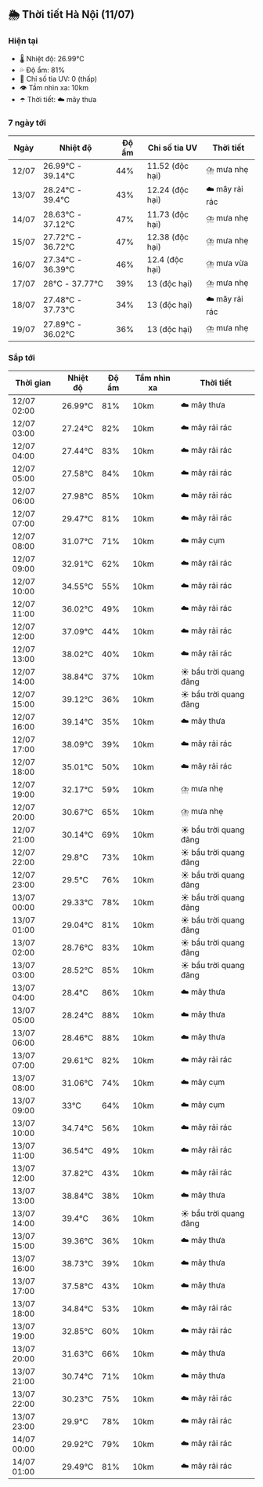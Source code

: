 ## 🌦️ Thời tiết Hà Nội (11/07)

### Hiện tại

- 🌡️ Nhiệt độ: 26.99℃
- 💦 Độ ẩm: 81%
- 🌟 Chỉ số tia UV: 0 (thấp)
- 👁️ Tầm nhìn xa: 10km
- ☂️ Thời tiết: ☁️ mây thưa

### 7 ngày tới

| Ngày | Nhiệt độ | Độ ẩm | Chỉ số tia UV | Thời tiết |
| --- | --- | --- | --- | --- |
| 12/07 | 26.99℃ - 39.14℃ | 44% | 11.52 (độc hại) | ⛈️ mưa nhẹ |
| 13/07 | 28.24℃ - 39.4℃ | 43% | 12.24 (độc hại) | ☁️ mây rải rác |
| 14/07 | 28.63℃ - 37.12℃ | 47% | 11.73 (độc hại) | ⛈️ mưa nhẹ |
| 15/07 | 27.72℃ - 36.72℃ | 47% | 12.38 (độc hại) | ⛈️ mưa nhẹ |
| 16/07 | 27.34℃ - 36.39℃ | 46% | 12.4 (độc hại) | ⛈️ mưa vừa |
| 17/07 | 28℃ - 37.77℃ | 39% | 13 (độc hại) | ⛈️ mưa nhẹ |
| 18/07 | 27.48℃ - 37.73℃ | 34% | 13 (độc hại) | ☁️ mây rải rác |
| 19/07 | 27.89℃ - 36.02℃ | 36% | 13 (độc hại) | ⛈️ mưa nhẹ |

### Sắp tới

| Thời gian | Nhiệt độ | Độ ẩm | Tầm nhìn xa | Thời tiết |
| --- | --- | --- | --- | --- |
| 12/07 02:00 | 26.99℃ | 81% | 10km | ☁️ mây thưa |
| 12/07 03:00 | 27.24℃ | 82% | 10km | ☁️ mây rải rác |
| 12/07 04:00 | 27.44℃ | 83% | 10km | ☁️ mây rải rác |
| 12/07 05:00 | 27.58℃ | 84% | 10km | ☁️ mây rải rác |
| 12/07 06:00 | 27.98℃ | 85% | 10km | ☁️ mây rải rác |
| 12/07 07:00 | 29.47℃ | 81% | 10km | ☁️ mây rải rác |
| 12/07 08:00 | 31.07℃ | 71% | 10km | ☁️ mây cụm |
| 12/07 09:00 | 32.91℃ | 62% | 10km | ☁️ mây rải rác |
| 12/07 10:00 | 34.55℃ | 55% | 10km | ☁️ mây rải rác |
| 12/07 11:00 | 36.02℃ | 49% | 10km | ☁️ mây rải rác |
| 12/07 12:00 | 37.09℃ | 44% | 10km | ☁️ mây rải rác |
| 12/07 13:00 | 38.02℃ | 40% | 10km | ☁️ mây rải rác |
| 12/07 14:00 | 38.84℃ | 37% | 10km | ☀️ bầu trời quang đãng |
| 12/07 15:00 | 39.12℃ | 36% | 10km | ☀️ bầu trời quang đãng |
| 12/07 16:00 | 39.14℃ | 35% | 10km | ☁️ mây thưa |
| 12/07 17:00 | 38.09℃ | 39% | 10km | ☁️ mây rải rác |
| 12/07 18:00 | 35.01℃ | 50% | 10km | ☁️ mây rải rác |
| 12/07 19:00 | 32.17℃ | 59% | 10km | ⛈️ mưa nhẹ |
| 12/07 20:00 | 30.67℃ | 65% | 10km | ⛈️ mưa nhẹ |
| 12/07 21:00 | 30.14℃ | 69% | 10km | ☀️ bầu trời quang đãng |
| 12/07 22:00 | 29.8℃ | 73% | 10km | ☀️ bầu trời quang đãng |
| 12/07 23:00 | 29.5℃ | 76% | 10km | ☀️ bầu trời quang đãng |
| 13/07 00:00 | 29.33℃ | 78% | 10km | ☀️ bầu trời quang đãng |
| 13/07 01:00 | 29.04℃ | 81% | 10km | ☀️ bầu trời quang đãng |
| 13/07 02:00 | 28.76℃ | 83% | 10km | ☀️ bầu trời quang đãng |
| 13/07 03:00 | 28.52℃ | 85% | 10km | ☀️ bầu trời quang đãng |
| 13/07 04:00 | 28.4℃ | 86% | 10km | ☁️ mây thưa |
| 13/07 05:00 | 28.24℃ | 88% | 10km | ☁️ mây thưa |
| 13/07 06:00 | 28.46℃ | 88% | 10km | ☁️ mây thưa |
| 13/07 07:00 | 29.61℃ | 82% | 10km | ☁️ mây rải rác |
| 13/07 08:00 | 31.06℃ | 74% | 10km | ☁️ mây cụm |
| 13/07 09:00 | 33℃ | 64% | 10km | ☁️ mây cụm |
| 13/07 10:00 | 34.74℃ | 56% | 10km | ☁️ mây rải rác |
| 13/07 11:00 | 36.54℃ | 49% | 10km | ☁️ mây rải rác |
| 13/07 12:00 | 37.82℃ | 43% | 10km | ☁️ mây rải rác |
| 13/07 13:00 | 38.84℃ | 38% | 10km | ☁️ mây thưa |
| 13/07 14:00 | 39.4℃ | 36% | 10km | ☀️ bầu trời quang đãng |
| 13/07 15:00 | 39.36℃ | 36% | 10km | ☁️ mây thưa |
| 13/07 16:00 | 38.73℃ | 39% | 10km | ☁️ mây thưa |
| 13/07 17:00 | 37.58℃ | 43% | 10km | ☁️ mây thưa |
| 13/07 18:00 | 34.84℃ | 53% | 10km | ☁️ mây rải rác |
| 13/07 19:00 | 32.85℃ | 60% | 10km | ☁️ mây rải rác |
| 13/07 20:00 | 31.63℃ | 66% | 10km | ☁️ mây thưa |
| 13/07 21:00 | 30.74℃ | 71% | 10km | ☁️ mây thưa |
| 13/07 22:00 | 30.23℃ | 75% | 10km | ☁️ mây rải rác |
| 13/07 23:00 | 29.9℃ | 78% | 10km | ☁️ mây rải rác |
| 14/07 00:00 | 29.92℃ | 79% | 10km | ☁️ mây rải rác |
| 14/07 01:00 | 29.49℃ | 81% | 10km | ☁️ mây rải rác |

